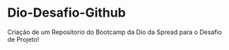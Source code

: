# Dio-Desafio-Github
Criação de um Repositorio do Bootcamp da Dio da Spread para o Desafio de Projeto!
